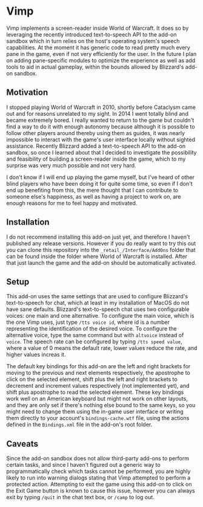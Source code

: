 # Vimp

Vimp implements a screen-reader inside World of Warcraft.  It does so by leveraging the recently introduced text-to-speech API to the add-on sandbox which in turn relies on the host's operating system's speech capabilities.  At the moment it has generic code to read pretty much every pane in the game, even if not very efficiently for the user.  In the future I plan on adding pane-specific modules to optimize the experience as well as add tools to aid in actual gameplay, within the bounds allowed by Blizzard's add-on sandbox.

## Motivation

I stopped playing World of Warcraft in 2010, shortly before Cataclysm came out and for reasons unrelated to my sight.  In 2014 I went totally blind and became extremely bored.  I really wanted to return to the game but couldn't find a way to do it with enough autonomy because although it is possible to follow other players around thereby using them as guides, it was nearly impossible to interact with the game's user interface locally without sighted assistance.  Recently Blizzard added a text-to-speech API to the add-on sandbox, so once I learned about that I decided to investigate the possibility and feasibility of building a screen-reader inside the game, which to my surprise was very much possible and not very hard.

I don't know if I will end up playing the game myself, but I've heard of other blind players who have been doing it for quite some time, so even if I don't end up benefiting from this, the mere thought that I can contribute to someone else's happiness, as well as having a project to work on, are enough reasons for me to feel happy and motivated.

## Installation

I do not recommend installing this add-on just yet, and therefore I haven't published any release versions.  However if you do really want to try this out you can clone this repository into the `_retail_/Interface/AddOns` folder that can be found inside the folder where World of Warcraft is installed.  After that just launch the game and the add-on should be automatically activated.

## Setup

This add-on uses the same settings that are used to configure Blizzard's text-to-speech for chat, which at least in my installation of MacOS do not have sane defaults.  Blizzard's text-to-speech chat uses two configurable voices: one main and one alternative.  To configure the main voice, which is the one Vimp uses, just type `/tts voice id`, where id is a number representing the identification of the desired voice.  To configure the alternative voice, type the same command but with `altvoice` instead of `voice`.  The speech rate can be configured by typing `/tts speed value`, where a value of 0 means the default rate, lower values reduce the rate, and higher values increas it.

The default key bindings for this add-on are the left and right brackets for moving to the previous and next elements respectively, the apostrophe to click on the selected element, shift plus the left and right brackets to decrement and increment values respectively (not implemented yet), and shift plus apostrophe to read the selected element.  These key bindings work well on an American keyboard but might not work on other layouts, and they are only set if there's nothing else bound to the same keys, so you might need to change them using the in-game user interface or writing them directly to your account's `bindings-cache.wtf` file, using the actions defined in the `Bindings.xml` file in the add-on's root folder.

## Caveats

Since the add-on sandbox does not allow third-party add-ons to perform certain tasks, and since I haven't figured out a generic way to programmatically check which tasks cannot be performed, you are highly likely to run into warning dialogs stating that Vimp attempted to perform a protected action.  Attempting to exit the game using this add-on to click on the Exit Game button is known to cause this issue, however you can always exit by typing `/quit` in the chat text box, or `/camp` to log out.
